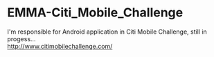 # EMMA-Citi_Mobile_Challenge

I'm responsible for Android application in Citi Mobile Challenge, still in progess...</br>
http://www.citimobilechallenge.com/
